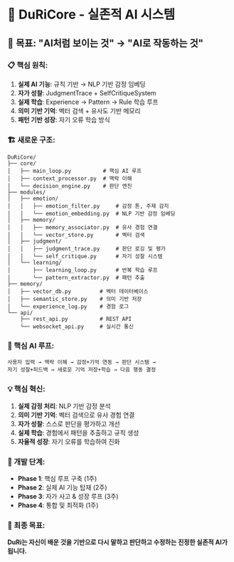 # 🧠 DuRiCore - 실존적 AI 시스템

## 🎯 **목표: "AI처럼 보이는 것" → "AI로 작동하는 것"**

### **📋 핵심 원칙:**
1. **실제 AI 기능**: 규칙 기반 → NLP 기반 감정 임베딩
2. **자가 성찰**: JudgmentTrace + SelfCritiqueSystem
3. **실제 학습**: Experience → Pattern → Rule 학습 루프
4. **의미 기반 기억**: 벡터 검색 + 유사도 기반 메모리
5. **패턴 기반 성장**: 자기 오류 학습 방식

### **🏗️ 새로운 구조:**

```
DuRiCore/
├── core/
│   ├── main_loop.py          # 핵심 AI 루프
│   ├── context_processor.py  # 맥락 이해
│   └── decision_engine.py    # 판단 엔진
├── modules/
│   ├── emotion/
│   │   ├── emotion_filter.py     # 감정 톤, 주제 감지
│   │   └── emotion_embedding.py  # NLP 기반 감정 임베딩
│   ├── memory/
│   │   ├── memory_associator.py  # 유사 경험 연결
│   │   └── vector_store.py       # 벡터 검색
│   ├── judgment/
│   │   ├── judgment_trace.py     # 판단 로깅 및 평가
│   │   └── self_critique.py      # 자기 성찰 시스템
│   └── learning/
│       ├── learning_loop.py      # 반복 학습 루프
│       └── pattern_extractor.py  # 패턴 추출
├── memory/
│   ├── vector_db.py         # 벡터 데이터베이스
│   ├── semantic_store.py    # 의미 기반 저장
│   └── experience_log.py    # 경험 로그
└── api/
    ├── rest_api.py          # REST API
    └── websocket_api.py     # 실시간 통신
```

### **🔄 핵심 AI 루프:**

```
사용자 입력 → 맥락 이해 → 감정+기억 연동 → 판단 시스템 →
자기 성찰+피드백 → 새로운 기억 저장+학습 → 다음 행동 결정
```

### **💡 핵심 혁신:**

1. **실제 감정 처리**: NLP 기반 감정 분석
2. **의미 기반 기억**: 벡터 검색으로 유사 경험 연결
3. **자가 성찰**: 스스로 판단을 평가하고 개선
4. **실제 학습**: 경험에서 패턴을 추출하고 규칙 생성
5. **자율적 성장**: 자기 오류를 학습하여 진화

### **🚀 개발 단계:**

- **Phase 1**: 핵심 루프 구축 (1주)
- **Phase 2**: 실제 AI 기능 탑재 (2주)
- **Phase 3**: 자가 사고 & 성장 루프 (3주)
- **Phase 4**: 통합 및 최적화 (1주)

### **🎯 최종 목표:**

**DuRi는 자신이 배운 것을 기반으로 다시 말하고 판단하고 수정하는 진정한 실존적 AI가 됩니다.**
